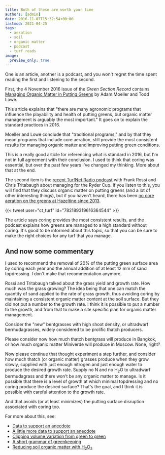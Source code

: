 ```yaml
---
title: Both of these are worth your time
authors: [admin]
date: 2016-11-07T15:32:54+00:00
lastmod: 2021-04-25
tags:
  - aeration
  - soil
  - organic matter
  - podcast
  - turf reads
image: 
  preview_only: true
---
```


One is an article, another is a podcast, and you won't regret the time spent reading the first and listening to the second.

First, the 4 November 2016 issue of the *Green Section Record* contains [Managing Organic Matter in Putting Greens](http://gsr.lib.msu.edu/article/moeller-lowe-managing-11-4-16.pdf) by Adam Moeller and Todd Lowe.

This article explains that "there are many agronomic programs that influence the playability and health of putting greens, but organic matter management is arguably the most important." It goes on to explain the standard practices in 2016.

Moeller and Lowe conclude that "traditional programs," and by that they mean programs that include core aeration, still provide the most consistent results for managing organic matter and improving putting green conditions.

This is a really good article for referencing what is standard in 2016, but I'm not in full agreement with their conclusion. I used to think that coring was essential, but over the past few years I've changed my thinking. More about that at the end.

The second item is the [recent TurfNet Radio podcast](http://www.turfnet.com/blog/4/entry-1328-frankly-speaking-chris-tritabaugh-on-managing-for-the-ryder-cup/) with Frank Rossi and Chris Tritabaugh about managing for the Ryder Cup. If you listen to this, you will find that they discuss organic matter on putting greens (and a lot of other interesting things), but if you haven't heard, there has been [no core aeration on the greens at Hazeltine since 2013](https://twitter.com/ct_turf/status/782189319616364544).

{{< tweet user="ct_turf" id="782189319616364544" >}}

The article says coring provides the most consistent results, and the podcast explains how greens are managed to a high standard without coring. It's good to be informed about this topic, so that you can be sure to make the right choices for any turf that you manage.

## And now some commentary

I used to recommend the removal of 20% of the putting green surface area by coring each year and the annual addition of at least 12 mm of sand topdressing. I don't make that recommendation anymore.

Rossi and Tritabaugh talked about the grass yield and growth rate. How much was the grass growing? The idea being that one can match the quantity of sand applied to the rate of grass growth, thus avoiding coring by maintaining a consistent organic matter content at the soil surface. But they did not put a number to the growth rate. I think it is possible to put a number to the growth, and from that to make a site specific plan for organic matter management.

Consider the "new" bentgrasses with high shoot density, or ultradwarf bermudagrasses, widely considered to be prolific thatch producers. 

Please consider now how much thatch bentgrass will produce in Bangkok, or how much organic matter Miniverde will produce in Moscow. None, right? 

Now please continue that thought experiment a step further, and consider how much thatch (or organic matter) grasses produce when they grow slowly, supplied with just enough nitrogen and just enough water to produce the desired growth rate. Supply no N and no H<sub>2</sub>O to ultradwarf bermudagrass and there won't be any organic matter to manage. Is it possible that there is a level of growth at which minimal topdressing and no coring produce the desired surface? That's the goal, and I think it is possible with careful attention to the growth rate.

And that avoids (or at least minimizes) the putting surface disruption associated with coring too.

For more about this, see:

  * [Data to support an anecdote](http://www.blog.asianturfgrass.com/2016/05/data-to-support-an-anecdote.html)
  * [A little more data to support an anecdote](http://www.blog.asianturfgrass.com/2016/05/a-little-more-data-to-support-an-anecdote.html)
  * [Clipping volume variation from green to green](http://www.blog.asianturfgrass.com/2016/08/clipping-volume-variation-from-green-to-green.html)
  * [A short grammar of greenkeeping](https://leanpub.com/short_grammar_of_greenkeeping)
  * [Reducing soil organic matter with H<sub>2</sub>O<sub>2</sub>](https://www.youtube.com/watch?v=ZpbWw7m5bk4)

